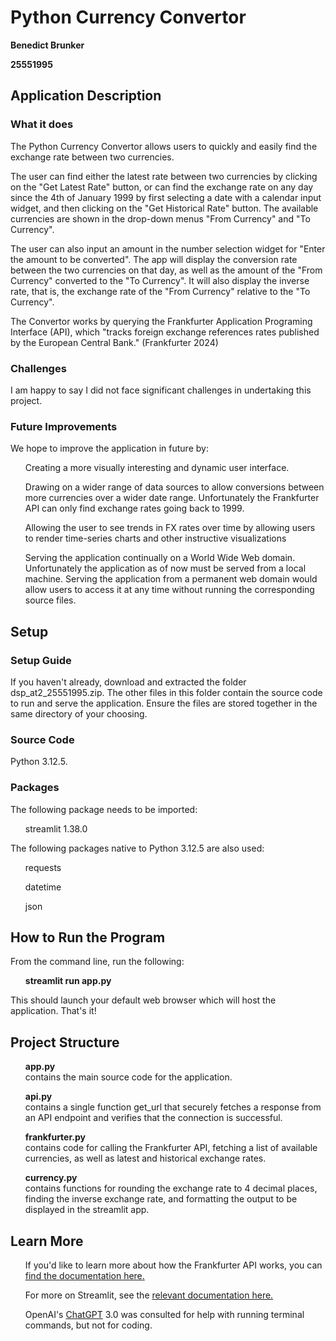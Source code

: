 # Python Currency Convertor

<b>Benedict Brunker</b>

<b>25551995</b>

## Application Description

### What it does

The Python Currency Convertor allows users to quickly and easily find the exchange rate between two currencies. 

The user can find either the latest rate between two currencies by clicking on the "Get Latest Rate" button, or can find the exchange rate on any day since the 4th of January 1999 by first selecting a date with a calendar input widget, and then clicking on the "Get Historical Rate" button. 
The available currencies are shown in the drop-down menus "From Currency" and "To Currency". 

The user can also input an amount in the number selection widget for "Enter the amount to be converted". 
The app will display the conversion rate between the two currencies on that day, as well as the amount of the "From Currency" converted to the "To Currency". 
It will also display the inverse rate, that is, the exchange rate of the "From Currency" relative to the "To Currency". 

The Convertor works by querying the Frankfurter Application Programing Interface (API), which "tracks foreign exchange references rates published by the European Central Bank." (Frankfurter 2024)

### Challenges 

I am happy to say I did not face significant challenges in undertaking this project. 

### Future Improvements 

We hope to improve the application in future by:

<ul> Creating a more visually interesting and dynamic user interface. </ul>
<ul> Drawing on a wider range of data sources to allow conversions between more currencies over a wider date range. 
        Unfortunately the Frankfurter API can only find exchange rates going back to 1999. </ul>
<ul> Allowing the user to see trends in FX rates over time by allowing users to render time-series charts and other instructive visualizations </ul>
<ul> Serving the application continually on a World Wide Web domain. 
        Unfortunately the application as of now must be served from a local machine. 
        Serving the application from a permanent web domain would allow users to access it at any time without running the corresponding source files. </ul>

<h2> Setup </h2>

<h3> Setup Guide </h3>

If you haven't already, download and extracted  the folder dsp_at2_25551995.zip. 
The other files in this folder contain the source code to run and serve the application. 
Ensure the files are stored together in the same directory of your choosing.

<h3> Source Code </h3>

Python 3.12.5. 

<h3> Packages </h3>

The following package needs to be imported: 

<ul> streamlit  1.38.0 </ul>

The following packages native to Python 3.12.5 are also used:
<ul> requests </ul>
<ul> datetime </ul>
<ul> json </ul>

## How to Run the Program
From the command line, run the following:
<ul><b>streamlit run app.py</b></ul>
This should launch your default web browser which will host the application. That's it!


## Project Structure

<ul><b>app.py</b>       
<br>contains the main source code for the application. </ul>

<ul><b>api.py</b>       
<br>
contains a single function get_url that securely fetches a response from an API endpoint and verifies that the connection is successful. </ul>

<ul><b>frankfurter.py</b> 
<br>
contains code for calling the Frankfurter API, fetching a list of available currencies, as well as latest and historical exchange rates. </ul>

<ul><b>currency.py</b> 
<br>
contains functions for rounding the exchange rate to 4 decimal places, finding the inverse exchange rate, and formatting the output to be displayed in the streamlit app. </ul>

## Learn More
<ul>If you'd like to learn more about how the Frankfurter API works, you can <a href="frankfurter.app/docs/">find the documentation here.</a></ul>
<ul>For more on Streamlit, see the <a href="https://streamlit.io/"> relevant documentation here.</a></ul>
<ul>OpenAI's <a href="https://chatgpt.com/">ChatGPT</a> 3.0 was consulted for help with running terminal commands, but not for coding. 

